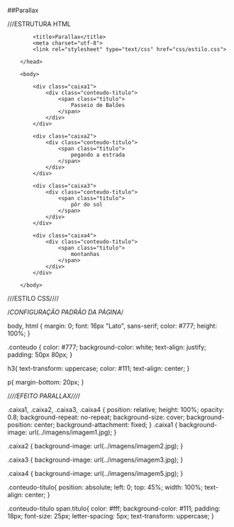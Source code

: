 ##Parallax 

///ESTRUTURA HTML

<html>
		<head>

			<title>Parallax</title>
			<meta charset="utf-8">
			<link rel="stylesheet" type="text/css" href="css/estilo.css">

		</head>

		<body>

			<div class="caixa1">
				<div class="conteudo-titulo">
					<span class="titulo">
						Passeio de Balões
					</span>
				</div>
			</div>			

			<div class="caixa2">
				<div class="conteudo-titulo">
					<span class="titulo">
						pegando a estrada
					</span>
				</div>
			</div>
			
			<div class="caixa3">
				<div class="conteudo-titulo">
					<span class="titulo">
						pôr do sol
					</span>
				</div>
			</div>

			<div class="caixa4">
				<div class="conteudo-titulo">
					<span class="titulo">
						montanhas
					</span>
				</div>
			</div>

		</body>

</html>



///ESTILO CSS////

/*CONFIGURAÇÃO PADRÃO DA PÁGINA*/

body, html {
	margin: 0;
	font: 16px "Lato", sans-serif;
	color: #777;
	height: 100%;
}

.conteudo {
	color: #777;
	background-color: white;
	text-align: justify;
	padding: 50px 80px;
}

h3{
	text-transform: uppercase;
	color: #111;
	text-align: center;
}

p{
	margin-bottom: 20px;
}

/*///EFEITO PARALLAX///*/

.caixa1, .caixa2, .caixa3, .caixa4 {
	position: relative;
	height: 100%;
	opacity: 0.8;
	background-repeat: no-repeat;
	background-size: cover;
	background-position: center;
	background-attachment: fixed;
}
.caixa1 {
	background-image: url(../imagens/imagem1.jpg);
}

.caixa2 {
	background-image: url(../imagens/imagem2.jpg);
}

.caixa3 {
	background-image: url(../imagens/imagem3.jpg);
}

.caixa4 {
	background-image: url(../imagens/imagem5.jpg);
}

.conteudo-titulo{
	position: absolute;
	left: 0;
	top: 45%;
	width: 100%;
	text-align: center;
}

.conteudo-titulo span.titulo{
	color: #fff;
	background-color: #111;
	padding: 18px;
	font-size: 25px;
	letter-spacing: 5px;
	text-transform: uppercase;
}
